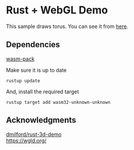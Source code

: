 # Rust + WebGL Demo

This sample draws torus.  You can see it from [here](https://whiteshirt-alpha.github.io/rust-webgl-sample/).

## Dependencies

[wasm-pack](https://rustwasm.github.io/wasm-pack/)

Make sure it is up to date
```
rustup update
```

And, install the required target
```
rustup target add wasm32-unknown-unknown
```

## Acknowledgments

[dmilford/rust-3d-demo](https://github.com/dmilford/rust-3d-demo)  
https://wgld.org/
